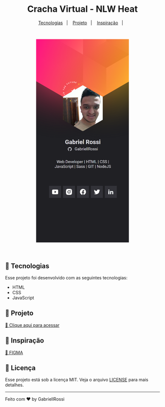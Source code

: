 <h1 align="center">
  Cracha Virtual - NLW Heat
</h1>

<p align="center">
  <a href="#-tecnologias">Tecnologias</a>&nbsp;&nbsp;&nbsp;|&nbsp;&nbsp;&nbsp;
  <a href="#-projeto">Projeto</a>&nbsp;&nbsp;&nbsp;|&nbsp;&nbsp;&nbsp;
  <a href="#-inspiração">Inspiração</a>&nbsp;&nbsp;&nbsp;|&nbsp;&nbsp;&nbsp;
</p>

<br>

<p align="center">
  <img alt="" src=".github/preview.png" width="60%">
</p>

<br>

## 🚀 Tecnologias

Esse projeto foi desenvolvido com as seguintes tecnologias:

- HTML
- CSS
- JavaScript

## 🚧 Projeto

[🔗 Clique aqui para acessar](https://cracha-nlw-heat-gabriellrossi.vercel.app/)

## 🎨 Inspiração

[🔗 FIGMA](<https://www.figma.com/file/aaKwbSxMsZSMvrn3raRoEn/%5BNLW-Heat---Mission%3A-Origin%5D-DoWhile2021-(Community)>)

## :memo: Licença

Esse projeto está sob a licença MIT. Veja o arquivo [LICENSE](LICENSE) para mais detalhes.

---

Feito com ♥ by GabriellRossi

